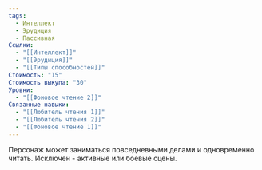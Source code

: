 ```yaml
---
tags:
  - Интеллект
  - Эрудиция
  - Пассивная
Ссылки:
  - "[[Интеллект]]"
  - "[[Эрудиция]]"
  - "[[Типы способностей]]"
Стоимость: "15"
Стоимость выкупа: "30"
Уровни:
  - "[[Фоновое чтение 2]]"
Связанные навыки:
  - "[[Любитель чтения 1]]"
  - "[[Любитель чтения 2]]"
  - "[[Фоновое чтение 1]]"
---
```

Персонаж может заниматься повседневными делами и одновременно читать. Исключен - активные или боевые сцены.